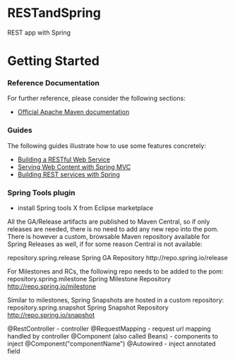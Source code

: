 # RESTandSpring
REST app with Spring
# Getting Started

### Reference Documentation
For further reference, please consider the following sections:

* [Official Apache Maven documentation](https://maven.apache.org/guides/index.html)

### Guides
The following guides illustrate how to use some features concretely:

* [Building a RESTful Web Service](https://spring.io/guides/gs/rest-service/)
* [Serving Web Content with Spring MVC](https://spring.io/guides/gs/serving-web-content/)
* [Building REST services with Spring](https://spring.io/guides/tutorials/bookmarks/)

### Spring Tools plugin
 * install Spring tools X from Eclipse marketplace
 
All the GA/Release artifacts are published to Maven Central, so if only releases are needed, there is no need to add any new repo into the pom. There is however a custom, browsable Maven repository available for Spring Releases as well, if for some reason Central is not available:

<repositories>
    <repository> 
        <id>repository.spring.release</id> 
        <name>Spring GA Repository</name> 
        <url>http://repo.spring.io/release</url> 
    </repository>
</repositories>

For Milestones and RCs, the following repo needs to be added to the pom:
<repositories>
    <repository> 
        <id>repository.spring.milestone</id> 
        <name>Spring Milestone Repository</name> 
        <url>http://repo.spring.io/milestone</url> 
    </repository>
</repositories>

Similar to milestones, Spring Snapshots are hosted in a custom repository:
<repositories>
    <repository> 
        <id>repository.spring.snapshot</id> 
        <name>Spring Snapshot Repository</name> 
        <url>http://repo.spring.io/snapshot</url> 
    </repository>
</repositories>


@RestController - controller
@RequestMapping - request url mapping handled by controller
@Component (also called Beans) - components to inject
@Component("componentName")
@Autowired - inject annotated field